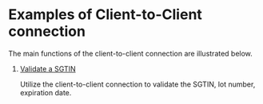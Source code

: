 # Examples of Client-to-Client connection
The main functions of the client-to-client connection are illustrated below.

1. [Validate a SGTIN](1-validate-SGTIN.md)

   Utilize the client-to-client connection to validate the SGTIN, lot number, expiration date.
